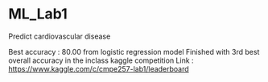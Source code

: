 # ML_Lab1
Predict cardiovascular disease

Best accuracy : 80.00 from logistic regression model
Finished with 3rd best overall accuracy in the inclass kaggle competition
Link : https://www.kaggle.com/c/cmpe257-lab1/leaderboard
